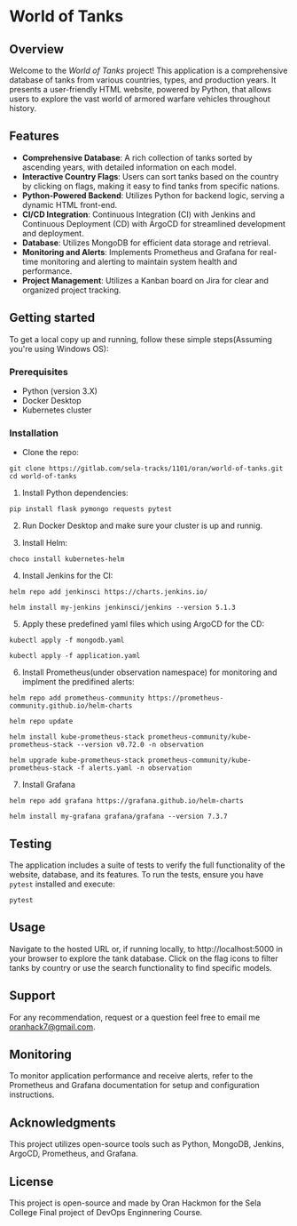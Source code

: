 # World of Tanks

## Overview

Welcome to the *World of Tanks* project! This application is a comprehensive database of tanks from various countries, types, and production years. It presents a user-friendly HTML website, powered by Python, that allows users to explore the vast world of armored warfare vehicles throughout history.

## Features

- **Comprehensive Database**: A rich collection of tanks sorted by ascending years, with detailed information on each model.
- **Interactive Country Flags**: Users can sort tanks based on the country by clicking on flags, making it easy to find tanks from specific nations.
- **Python-Powered Backend**: Utilizes Python for backend logic, serving a dynamic HTML front-end.
- **CI/CD Integration**: Continuous Integration (CI) with Jenkins and Continuous Deployment (CD) with ArgoCD for streamlined development and deployment.
- **Database**: Utilizes MongoDB for efficient data storage and retrieval.
- **Monitoring and Alerts**: Implements Prometheus and Grafana for real-time monitoring and alerting to maintain system health and performance.
- **Project Management**: Utilizes a Kanban board on Jira for clear and organized project tracking.


## Getting started

To get a local copy up and running, follow these simple steps(Assuming you're using Windows OS):

### Prerequisites

- Python (version 3.X)
- Docker Desktop
- Kubernetes cluster 

### Installation
- Clone the repo:
```
git clone https://gitlab.com/sela-tracks/1101/oran/world-of-tanks.git
cd world-of-tanks
```

1. Install Python dependencies:
```
pip install flask pymongo requests pytest
```

2. Run Docker Desktop and make sure your cluster is up and runnig.

3. Install Helm:
```
choco install kubernetes-helm
```

4. Install Jenkins for the CI:
```
helm repo add jenkinsci https://charts.jenkins.io/
```
```
helm install my-jenkins jenkinsci/jenkins --version 5.1.3
```

5. Apply these predefined yaml files which using ArgoCD for the CD:
```
kubectl apply -f mongodb.yaml
```
```
kubectl apply -f application.yaml
```
6. Install Prometheus(under observation namespace) for monitoring and implment the predifined alerts:
```
helm repo add prometheus-community https://prometheus-community.github.io/helm-charts
```
```
helm repo update
```
```
helm install kube-prometheus-stack prometheus-community/kube-prometheus-stack --version v0.72.0 -n observation
```
```
helm upgrade kube-prometheus-stack prometheus-community/kube-prometheus-stack -f alerts.yaml -n observation
```
7. Install Grafana
```
helm repo add grafana https://grafana.github.io/helm-charts
```
```
helm install my-grafana grafana/grafana --version 7.3.7
```

## Testing 

The application includes a suite of tests to verify the full functionality of the website, database, and its features.
To run the tests, ensure you have `pytest` installed and execute:
```
pytest
```

## Usage
Navigate to the hosted URL or, if running locally, to http://localhost:5000 in your browser to explore the tank database. Click on the flag icons to filter tanks by country or use the search functionality to find specific models.

## Support
For any recommendation, request or a question feel free to email me oranhack7@gmail.com.

## Monitoring
To monitor application performance and receive alerts, refer to the Prometheus and Grafana documentation for setup and configuration instructions.

## Acknowledgments
This project utilizes open-source tools such as Python, MongoDB, Jenkins, ArgoCD, Prometheus, and Grafana.

## License
This project is open-source and made by Oran Hackmon for the Sela College Final project of DevOps Enginnering Course.
